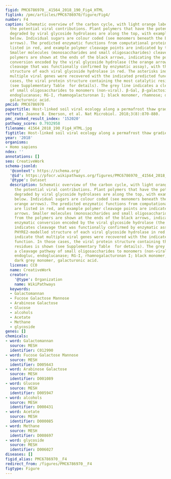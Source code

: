 ```yaml
---
figid: PMC6786970__41564_2018_190_Fig4_HTML
figlink: /pmc/articles/PMC6786970/figure/Fig4/
number: F4
caption: Schematic overview of the carbon cycle, with light orange labels highlighting
  the potential viral contributions. Plant polymers that have the potential to be
  degraded by viral glycoside hydrolases are along the top, with examples of each
  below. Individual sugars are colour coded (see monomers beneath the black and orange
  arrows). The predicted enzymatic functions from computational protein models are
  listed in red, and example polymer cleavage points are indicated by the red arrows.
  Smaller molecules (monosaccharides and small oligosaccharides) cleaved from the
  polymers are shown at the ends of the black arrows, indicating the potential enzymatic
  conversion encoded by the viral glycoside hydrolase (the orange arrow indicates
  cleavage that was functionally confirmed by enzymatic assay), with the PHYRE2-modelled
  structure of each viral glycoside hydrolase in red. The asterisks indicate that
  multiple viral genes were recovered with the indicated predicted function. In those
  cases, the viral protein structure containing the most catalytic residues is shown
  (see Supplementary Table  for details). The grey line indicates a cleavage pathway
  of small oligosaccharides to monomers (non-viral). β-Gal, β-galactosidase; endogluc,
  endoglucanase; RG-I, rhamnogalacturonan I; black monomer, rhamnose; dark grey monomer,
  galacturonic acid.
pmcid: PMC6786970
papertitle: Host-linked soil viral ecology along a permafrost thaw gradient.
reftext: Joanne B. Emerson, et al. Nat Microbiol. 2018;3(8):870-880.
pmc_ranked_result_index: '152020'
pathway_score: 0.7932958
filename: 41564_2018_190_Fig4_HTML.jpg
figtitle: Host-linked soil viral ecology along a permafrost thaw gradient
year: '2018'
organisms:
- Homo sapiens
ndex: ''
annotations: []
seo: CreativeWork
schema-jsonld:
  '@context': https://schema.org/
  '@id': https://pfocr.wikipathways.org/figures/PMC6786970__41564_2018_190_Fig4_HTML.html
  '@type': Dataset
  description: Schematic overview of the carbon cycle, with light orange labels highlighting
    the potential viral contributions. Plant polymers that have the potential to be
    degraded by viral glycoside hydrolases are along the top, with examples of each
    below. Individual sugars are colour coded (see monomers beneath the black and
    orange arrows). The predicted enzymatic functions from computational protein models
    are listed in red, and example polymer cleavage points are indicated by the red
    arrows. Smaller molecules (monosaccharides and small oligosaccharides) cleaved
    from the polymers are shown at the ends of the black arrows, indicating the potential
    enzymatic conversion encoded by the viral glycoside hydrolase (the orange arrow
    indicates cleavage that was functionally confirmed by enzymatic assay), with the
    PHYRE2-modelled structure of each viral glycoside hydrolase in red. The asterisks
    indicate that multiple viral genes were recovered with the indicated predicted
    function. In those cases, the viral protein structure containing the most catalytic
    residues is shown (see Supplementary Table  for details). The grey line indicates
    a cleavage pathway of small oligosaccharides to monomers (non-viral). β-Gal, β-galactosidase;
    endogluc, endoglucanase; RG-I, rhamnogalacturonan I; black monomer, rhamnose;
    dark grey monomer, galacturonic acid.
  license: CC0
  name: CreativeWork
  creator:
    '@type': Organization
    name: WikiPathways
  keywords:
  - Galactomannan
  - Fucose Galactose Mannose
  - Arabinose Galactose
  - Glucose
  - alcohols
  - Acetate
  - Methane
  - glycoside
genes: []
chemicals:
- word: Galactomannan
  source: MESH
  identifier: C012990
- word: Fucose Galactose Mannose
  source: MESH
  identifier: D005643
- word: Arabinose Galactose
  source: MESH
  identifier: D001089
- word: Glucose
  source: MESH
  identifier: D005947
- word: alcohols
  source: MESH
  identifier: D000431
- word: Acetate
  source: MESH
  identifier: D000085
- word: Methane
  source: MESH
  identifier: D008697
- word: glycoside
  source: MESH
  identifier: D006027
diseases: []
figid_alias: PMC6786970__F4
redirect_from: /figures/PMC6786970__F4
figtype: Figure
---
```

